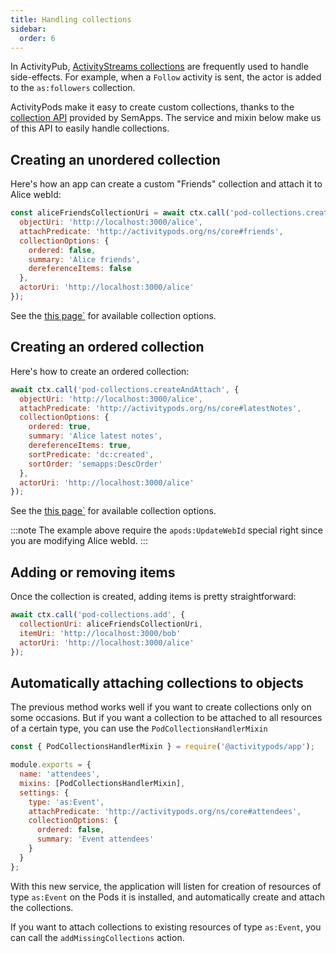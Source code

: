 ```yaml
---
title: Handling collections
sidebar:
  order: 6
---
```


In ActivityPub, [ActivityStreams collections](https://www.w3.org/TR/activitystreams-core/#collections) are frequently used to handle side-effects. For example, when a `Follow` activity is sent, the actor is added to the `as:followers` collection.

ActivityPods make it easy to create custom collections, thanks to the [collection API](/architecture/resources-management/#collections) provided by SemApps. The service and mixin below make us of this API to easily handle collections.

## Creating an unordered collection

Here's how an app can create a custom "Friends" collection and attach it to Alice webId:

```js
const aliceFriendsCollectionUri = await ctx.call('pod-collections.createAndAttach', {
  objectUri: 'http://localhost:3000/alice',
  attachPredicate: 'http://activitypods.org/ns/core#friends',
  collectionOptions: {
    ordered: false,
    summary: 'Alice friends',
    dereferenceItems: false
  },
  actorUri: 'http://localhost:3000/alice'
});
```

See the [this page`](/reference/pod-collections-service/#collection-options) for available collection options.

## Creating an ordered collection

Here's how to create an ordered collection:

```js
await ctx.call('pod-collections.createAndAttach', {
  objectUri: 'http://localhost:3000/alice',
  attachPredicate: 'http://activitypods.org/ns/core#latestNotes',
  collectionOptions: {
    ordered: true,
    summary: 'Alice latest notes',
    dereferenceItems: true,
    sortPredicate: 'dc:created',
    sortOrder: 'semapps:DescOrder'
  },
  actorUri: 'http://localhost:3000/alice'
});
```

See the [this page`](/reference/pod-collections-service/#collection-options) for available collection options.

:::note
The example above require the `apods:UpdateWebId` special right since you are modifying Alice webId.
:::

## Adding or removing items

Once the collection is created, adding items is pretty straightforward:

```js
await ctx.call('pod-collections.add', {
  collectionUri: aliceFriendsCollectionUri,
  itemUri: 'http://localhost:3000/bob'
  actorUri: 'http://localhost:3000/alice'
});
```

## Automatically attaching collections to objects

The previous method works well if you want to create collections only on some occasions. But if you want a collection to be attached to all resources of a certain type, you can use the `PodCollectionsHandlerMixin`

```js
const { PodCollectionsHandlerMixin } = require('@activitypods/app');

module.exports = {
  name: 'attendees',
  mixins: [PodCollectionsHandlerMixin],
  settings: {
    type: 'as:Event',
    attachPredicate: 'http://activitypods.org/ns/core#attendees',
    collectionOptions: {
      ordered: false,
      summary: 'Event attendees'
    }
  }
};
```

With this new service, the application will listen for creation of resources of type `as:Event` on the Pods it is installed, and automatically create and attach the collections.

If you want to attach collections to existing resources of type `as:Event`, you can call the `addMissingCollections` action.
